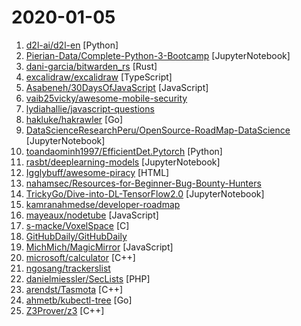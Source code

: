 # 2020-01-05

1. [d2l-ai/d2l-en](https://github.com/d2l-ai/d2l-en "Dive into Deep Learning: an interactive deep learning book with code, math, and discussions, based on the NumPy interface.") [Python]
2. [Pierian-Data/Complete-Python-3-Bootcamp](https://github.com/Pierian-Data/Complete-Python-3-Bootcamp "Course Files for Complete Python 3 Bootcamp Course on Udemy") [JupyterNotebook]
3. [dani-garcia/bitwarden_rs](https://github.com/dani-garcia/bitwarden_rs "Unofficial Bitwarden compatible server written in Rust") [Rust]
4. [excalidraw/excalidraw](https://github.com/excalidraw/excalidraw "Sketch hand-drawn like diagrams") [TypeScript]
5. [Asabeneh/30DaysOfJavaScript](https://github.com/Asabeneh/30DaysOfJavaScript "A 30 days of JavaScript programming challenge") [JavaScript]
6. [vaib25vicky/awesome-mobile-security](https://github.com/vaib25vicky/awesome-mobile-security "An effort to build a single place for all useful android and iOS security related stuff. All references and tools are belong to their respective owners. I'm just maintaining it.") 
7. [lydiahallie/javascript-questions](https://github.com/lydiahallie/javascript-questions "A long list of (advanced) JavaScript questions, and their explanations ✨") 
8. [hakluke/hakrawler](https://github.com/hakluke/hakrawler "Simple, fast web crawler designed for easy, quick discovery of endpoints and assets within a web application") [Go]
9. [DataScienceResearchPeru/OpenSource-RoadMap-DataScience](https://github.com/DataScienceResearchPeru/OpenSource-RoadMap-DataScience "¡Camino a una educación autodidacta en Ciencia de Datos!") [JupyterNotebook]
10. [toandaominh1997/EfficientDet.Pytorch](https://github.com/toandaominh1997/EfficientDet.Pytorch "Implementation EfficientDet: Scalable and Efficient Object Detection in PyTorch") [Python]
11. [rasbt/deeplearning-models](https://github.com/rasbt/deeplearning-models "A collection of various deep learning architectures, models, and tips") [JupyterNotebook]
12. [Igglybuff/awesome-piracy](https://github.com/Igglybuff/awesome-piracy "A curated list of awesome warez and piracy links") [HTML]
13. [nahamsec/Resources-for-Beginner-Bug-Bounty-Hunters](https://github.com/nahamsec/Resources-for-Beginner-Bug-Bounty-Hunters "A list of resources for those interested in getting started in bug bounties") 
14. [TrickyGo/Dive-into-DL-TensorFlow2.0](https://github.com/TrickyGo/Dive-into-DL-TensorFlow2.0 "本项目将《动手学深度学习》(Dive into Deep Learning)原书中的MXNet实现改为TensorFlow 2.0实现，项目已得到李沐老师的同意") [JupyterNotebook]
15. [kamranahmedse/developer-roadmap](https://github.com/kamranahmedse/developer-roadmap "Roadmap to becoming a web developer in 2020") 
16. [mayeaux/nodetube](https://github.com/mayeaux/nodetube "Open-source YouTube alternative that also supports image and audio uploads. Powered by NodeJS") [JavaScript]
17. [s-macke/VoxelSpace](https://github.com/s-macke/VoxelSpace "Terrain rendering algorithm in less than 20 lines of code") [C]
18. [GitHubDaily/GitHubDaily](https://github.com/GitHubDaily/GitHubDaily "GitHubDaily 分享内容定期整理与分类。欢迎推荐、自荐项目，让更多人知道你的项目。") 
19. [MichMich/MagicMirror](https://github.com/MichMich/MagicMirror "MagicMirror² is an open source modular smart mirror platform. With a growing list of installable modules, the MagicMirror² allows you to convert your hallway or bathroom mirror into your personal assistant.") [JavaScript]
20. [microsoft/calculator](https://github.com/microsoft/calculator "Windows Calculator: A simple yet powerful calculator that ships with Windows") [C++]
21. [ngosang/trackerslist](https://github.com/ngosang/trackerslist "Updated list of public BitTorrent trackers") 
22. [danielmiessler/SecLists](https://github.com/danielmiessler/SecLists "SecLists is the security tester's companion. It's a collection of multiple types of lists used during security assessments, collected in one place. List types include usernames, passwords, URLs, sensitive data patterns, fuzzing payloads, web shells, and many more.") [PHP]
23. [arendst/Tasmota](https://github.com/arendst/Tasmota "Alternative firmware for ESP8266 with easy configuration using webUI, OTA updates, automation using timers or rules, expandability and entirely local control over MQTT, HTTP, Serial or KNX") [C++]
24. [ahmetb/kubectl-tree](https://github.com/ahmetb/kubectl-tree "kubectl plugin to browse Kubernetes object hierarchies as a tree 🎄 (using? star the repo!)") [Go]
25. [Z3Prover/z3](https://github.com/Z3Prover/z3 "The Z3 Theorem Prover") [C++]
